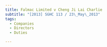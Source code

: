 ```yaml
---
title: Falmac Limited v Cheng Ji Lai Charlie 
subtitle: "[2013] SGHC 113 / 23\_May\_2013"
tags:
  - Companies
  - Directors
  - Duties

---
```


